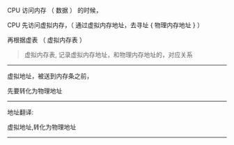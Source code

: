 CPU 访问内存 （ 数据 ） 的时候，

CPU 先访问虚拟内存，（   通过虚拟内存地址，去寻址 { 物理内存地址 }  ）


再根据虚表 （   虚拟内存表   ）




> 虚拟内存表, 记录虚拟内存地址，和物理内存地址的，对应关系




<hr>


虚拟地址，被送到内存条之前，


先要转化为物理地址




<hr>


地址翻译: 

虚拟地址,转化为物理地址


<hr>





